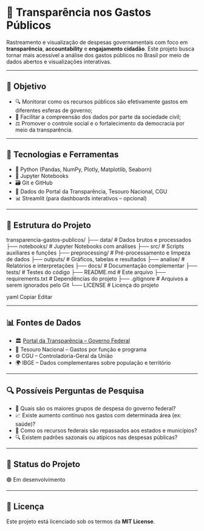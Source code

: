 # 🧾 Transparência nos Gastos Públicos  
Rastreamento e visualização de despesas governamentais com foco em **transparência**, **accountability** e **engajamento cidadão**. Este projeto busca tornar mais acessível a análise dos gastos públicos no Brasil por meio de dados abertos e visualizações interativas.

---

## 🎯 Objetivo  
- 🔍 Monitorar como os recursos públicos são efetivamente gastos em diferentes esferas de governo;  
- 💬 Facilitar a compreensão dos dados por parte da sociedade civil;  
- ⚖️ Promover o controle social e o fortalecimento da democracia por meio da transparência.  

---

## 🧰 Tecnologias e Ferramentas  
- 🐍 Python (Pandas, NumPy, Plotly, Matplotlib, Seaborn)  
- 📓 Jupyter Notebooks  
- 🗃️ Git e GitHub  
- 🔎 Dados do Portal da Transparência, Tesouro Nacional, CGU  
- 📊 Streamlit (para dashboards interativos – opcional)

---

## 📁 Estrutura do Projeto  
transparencia-gastos-publicos/
├── data/ # Dados brutos e processados
├── notebooks/ # Jupyter Notebooks com análises
├── src/ # Scripts auxiliares e funções
├── preprocessing/ # Pré-processamento e limpeza de dados
├── outputs/ # Gráficos, tabelas e resultados
├── analise/ # Relatórios e interpretações
├── docs/ # Documentação complementar
├── tests/ # Testes do código
├── README.md # Este arquivo
├── requirements.txt # Dependências do projeto
├── .gitignore # Arquivos a serem ignorados pelo Git
└── LICENSE # Licença do projeto

yaml
Copiar
Editar

---

## 📊 Fontes de Dados  
- 🏛️ [Portal da Transparência – Governo Federal](https://www.portaltransparencia.gov.br/)  
- 🧾 Tesouro Nacional – Gastos por função e programa  
- ⚙️ CGU – Controladoria-Geral da União  
- 🌍 IBGE – Dados complementares sobre população e território  

---

## 🔍 Possíveis Perguntas de Pesquisa  
- 💸 Quais são os maiores grupos de despesa do governo federal?  
- 📈 Existe aumento contínuo nos gastos com determinada área (ex: saúde)?  
- 🤝 Como os recursos federais são repassados aos estados e municípios?  
- 🔍 Existem padrões sazonais ou atípicos nas despesas públicas?

---

## 📌 Status do Projeto  
🟢 Em desenvolvimento

---

## 📄 Licença  
Este projeto está licenciado sob os termos da **MIT License**.
